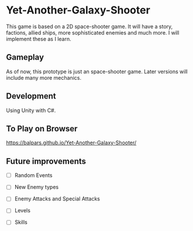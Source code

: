 # Yet-Another-Galaxy-Shooter

This game is based on a 2D space-shooter game. It will have a story, factions, allied ships, more sophisticated enemies and much more. I will implement these as I learn.
 
 ## Gameplay
 
As of now, this prototype is just an space-shooter game. Later versions will include many more mechanics.

 ## Development
 
 Using Unity with C#.
 
 ## To Play on Browser
 
 https://balpars.github.io/Yet-Another-Galaxy-Shooter/

 ## Future improvements
 - [ ] Random Events
 - [ ] New Enemy types
 - [ ] Enemy Attacks and Special Attacks
 - [ ] Levels
 - [ ] Skills
 
